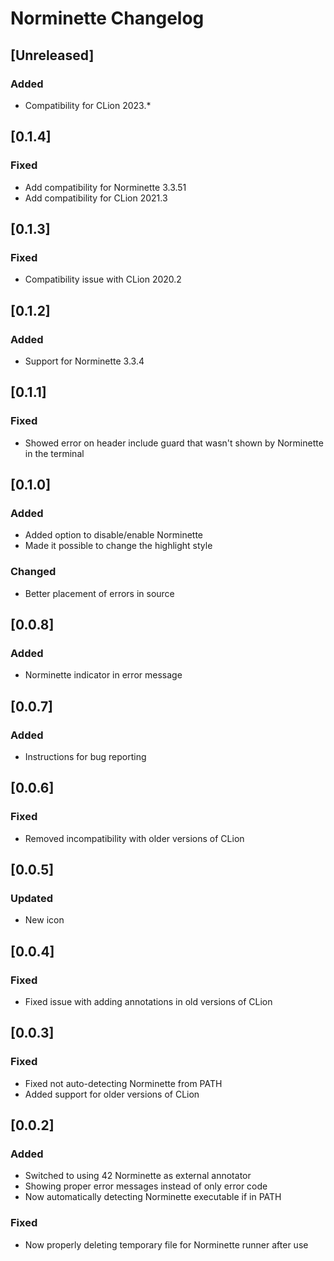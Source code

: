 <!-- Keep a Changelog guide -> https://keepachangelog.com -->

# Norminette Changelog

## [Unreleased]
### Added
- Compatibility for CLion 2023.*

## [0.1.4]
### Fixed
- Add compatibility for Norminette 3.3.51
- Add compatibility for CLion 2021.3

## [0.1.3]
### Fixed
- Compatibility issue with CLion 2020.2

## [0.1.2]
### Added
- Support for Norminette 3.3.4

## [0.1.1]
### Fixed
- Showed error on header include guard that wasn't shown by Norminette in the
terminal

## [0.1.0]
### Added
- Added option to disable/enable Norminette
- Made it possible to change the highlight style
### Changed
- Better placement of errors in source

## [0.0.8]
### Added
- Norminette indicator in error message

## [0.0.7]
### Added
- Instructions for bug reporting

## [0.0.6]
### Fixed
- Removed incompatibility with older versions of CLion

## [0.0.5]
### Updated
- New icon 

## [0.0.4]
### Fixed
- Fixed issue with adding annotations in old versions of CLion 

## [0.0.3]
### Fixed
- Fixed not auto-detecting Norminette from PATH
- Added support for older versions of CLion

## [0.0.2]
### Added
- Switched to using 42 Norminette as external annotator
- Showing proper error messages instead of only error code
- Now automatically detecting Norminette executable if in PATH

### Fixed
- Now properly deleting temporary file for Norminette runner after use
